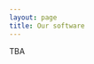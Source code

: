 ```yaml
---
layout: page
title: Our software
---
```


<!-- subtitle: X  -->

TBA
<!--
In the following you can find the main software (open-source) projects implemented and maintained by us. Refer to our [GitHub profile](https://github.com/S2-group/) for a complete overview of all our projects/tools.

## Robot Runner
A tool for streamlining the execution of measurement-based experiments involving robotics software. The tool is able to automatically setup, start, resume, and fully replicate user-defined experiments. Thanks to its plugin-based architecture, the tool is fully independent of the number, type, and complexity of the used robots (both real and simulated).

GitHub: [https://github.com/S2-group/robot-runner](https://github.com/S2-group/robot-runner)

## Android Runner
There are many experiments performed on Android devices through a laptop, and many of them have a custom test suite. At the VU we developed an Android Runner, an open-source tool to generalise the process, reducing boilerplate code and speeding up development. Android Runner is currently used in the Green Lab course at the VU and by other researchers in the software engineering community.

GitHub: [https://github.com/S2-group/android-runner](https://github.com/S2-group/android-runner)

## NAPPA
A navigation-aware technique for personalized prefetching of network requests of Android apps. NAPPA is fully automated (with the possibility of custom behavior provided by developers), transparent w.r.t. the back-end of the app (i.e., it is independent of the data types provided by the back-end and it does not require any modifications in the business logic of the back-end), and adapts its prefetching behavior according to the navigation patterns of the user.

GitHub: [https://github.com/S2-group/NAPPA](https://github.com/S2-group/NAPPA)

## Lacuna
A technique for JavaScript dead code elimination, where existing JavaScript analysis techniques are applied in combination. Lacuna supports both static and dynamic analyses, it is extensible, and independent of the specificities of the used JavaScript analysis techniques. Lacuna can be applied to any JavaScript code base, without imposing any constraints to the developer, e.g., on coding style or on the use of some specific JavaScript feature (e.g., modules).

GitHub: [https://github.com/S2-group/Lacuna](https://github.com/S2-group/Lacuna)

## Android Time Machine
Android Time Machine provides a dataset (and mining infrastructure) including 8,431 real-world open-source Android apps. It combines source and commit history information available on GitHub with the metadata from Google Play store. The graph representation used for structuring the data eases the analysis of the relationships between source code and metadata. The dataset is provided as Docker containers to improve its accessibility and extensibility.

GitHub: [http://androidtimemachine.github.io](http://androidtimemachine.github.io/)


-->



